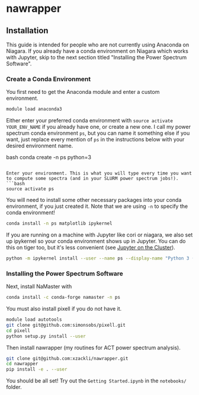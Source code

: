 # nawrapper


## Installation
This guide is intended for people who are not currently using Anaconda on Niagara. If you already have a conda environment on Niagara which works with Jupyter, skip to the next section titled "Installing the Power Spectrum Software".

### Create a Conda Environment
You first need to get the Anaconda module and enter a custom environment.

```bash
module load anaconda3
```

Either enter your preferred conda environment with `source activate YOUR_ENV_NAME` if you already have one, or create a new one. I call my power spectrum conda environment `ps`, but you can name it something else if you want, just replace every mention of `ps` in the instructions below with your desired environment name.

bash
conda create -n ps python=3
```

Enter your environment. This is what you will type every time you want to compute some spectra (and in your SLURM power spectrum jobs!).
```bash
source activate ps
```

You will need to install some other necessary packages into your conda environment, if you just created it. Note that we are using `-n` to specify the conda environment! 

```bash
conda install -n ps matplotlib ipykernel
```

If you are running on a machine with Jupyter like cori or niagara, we also set up ipykernel so your conda environment shows up in Jupyter. You can do this on tiger too, but it's less convenient (see [Jupyter on the Cluster](https://oncomputingwell.princeton.edu/2018/05/jupyter-on-the-cluster/)).
```bash
python -m ipykernel install --user --name ps --display-name "Python 3 (ps)"
```

### Installing the Power Spectrum Software

Next, install NaMaster with 
```bash
conda install -c conda-forge namaster -n ps
```

You must also install pixell if you do not have it.

```bash
module load autotools
git clone git@github.com:simonsobs/pixell.git
cd pixell
python setup.py install --user
```

Then install nawrapper (my routines for ACT power spectrum analysis).

```bash
git clone git@github.com:xzackli/nawrapper.git
cd nawrapper
pip install -e . --user
```

You should be all set! Try out the `Getting Started.ipynb` in the `notebooks/` folder.
